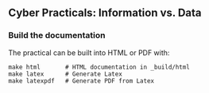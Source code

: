 ## Cyber Practicals: Information vs. Data


### Build the documentation

The practical can be built into HTML or PDF with:

```
make html       # HTML documentation in _build/html
make latex      # Generate Latex
make latexpdf   # Generate PDF from Latex
```
